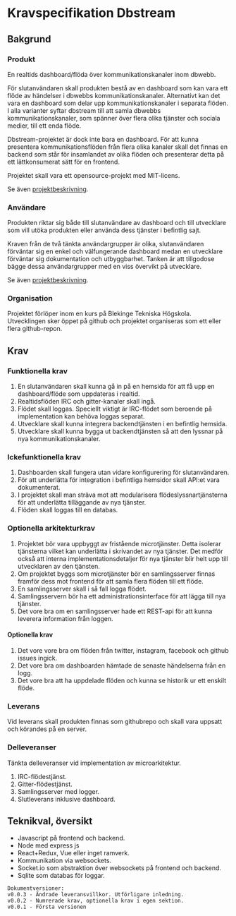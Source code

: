 # Kravspecifikation Dbstream

## Bakgrund

### Produkt
En realtids dashboard/flöda över kommunikationskanaler inom dbwebb.

För slutanvändaren skall produkten bestå av en dashboard som kan vara ett flöde av händelser i dbwebbs kommunikationskanaler. Alternativt kan det vara en dashboard som delar upp kommunikationskanaler i separata flöden. I alla varianter syftar dbstream till att samla dbwebbs kommunikationskanaler, som spänner över flera olika tjänster och sociala medier, till ett enda flöde.

Dbstream-projektet är dock inte bara en dashboard. För att kunna presentera kommunikationsflöden från flera olika kanaler skall det finnas en backend som står för insamlandet av olika flöden och presenterar detta på ett lättkonsumerat sätt för en frontend.

Projektet skall vara ett opensource-projekt med MIT-licens.

Se även [projektbeskrivning](projektbeskrivning.md).

### Användare
Produkten riktar sig både till slutanvändare av dashboard och till utvecklare som vill utöka produkten eller använda dess tjänster i befintlig sajt.

Kraven från de två tänkta användargrupper är olika, slutanvändaren förväntar sig en enkel och välfungerande dashboard medan en utvecklare förväntar sig dokumentation och utbyggbarhet. Tanken är att tillgodose bägge dessa användargrupper med en viss övervikt på utvecklare.

Se även [projektbeskrivning](projektbeskrivning.md).

### Organisation
Projektet förlöper inom en kurs på Blekinge Tekniska Högskola. Utvecklingen sker öppet på github och projektet organiseras som ett eller flera github-repon.

## Krav

### Funktionella krav
1. En slutanvändaren skall kunna gå in på en hemsida för att få upp en dashboard/flöde som uppdateras i realtid.
2. Realtidsflöden IRC och gitter-kanaler skall ingå.
3. Flödet skall loggas. Speciellt viktigt är IRC-flödet som beroende på implementation kan behöva loggas separat.
4. Utvecklare skall kunna integrera backendtjänsten i en befintlig hemsida.
5. Utvecklare skall kunna bygga ut backendtjänsten så att den lyssnar på nya kommunikationskanaler.

### Ickefunktionella krav
1. Dashboarden skall fungera utan vidare konfigurering för slutanvändaren.
2. För att underlätta för integration i befintliga hemsidor skall API:et vara dokumenterat.
3. I projektet skall man sträva mot att modularisera flödeslyssnartjänsterna för att underlätta tilläggande av nya tjänster.
4. Flöden skall loggas till en databas.

### Optionella arkitekturkrav
1. Projektet bör vara uppbyggt av fristående microtjänster. Detta isolerar tjänsterna vilket kan underlätta i skrivandet av nya tjänster. Det medför också att interna implementationsdetaljer för nya tjänster blir helt upp till utvecklaren av den tjänsten.
2. Om projektet byggs som microtjänster bör en samlingsserver finnas framför dess mot frontend för att samla flera flöden till ett flöde.
3. En samlingsserver skall i så fall logga flödet.
4. Samlingsservern bör ha ett administrationsinterface för att lägga till nya tjänster.
5. Det vore bra om en samlingsserver hade ett REST-api för att kunna leverera information från loggen.

#### Optionella krav
1. Det vore vore bra om flöden från twitter, instagram, facebook och github issues ingick.
2. Det vore bra om dashboarden hämtade de senaste händelserna från en logg.
3. Det vore bra att ha uppdelade flöden och kunna se historik ur ett enskilt flöde.

### Leverans
Vid leverans skall produkten finnas som githubrepo och skall vara uppsatt och körandes på en server.

### Delleveranser
Tänkta delleveranser vid implementation av microarkitektur.

1. IRC-flödestjänst.
2. Gitter-flödestjänst.
3. Samlingsserver med logger.
4. Slutleverans inklusive dashboard.

## Teknikval, översikt
* Javascript på frontend och backend.
* Node med express js
* React+Redux, Vue eller inget ramverk.
* Kommunikation via websockets.
* Socket.io som abstraktion över websockets på frontend och backend.
* Sqlite som databas för loggar.

```
Dokumentversioner:
v0.0.3 - Ändrade leveransvillkor. Utförligare inledning.
v0.0.2 - Numrerade krav, optionella krav i egen sektion.
v0.0.1 - Första versionen
```
